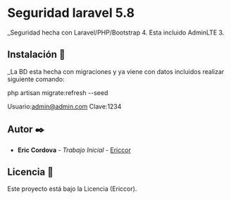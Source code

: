 # Seguridad laravel 5.8

_Seguridad hecha con Laravel/PHP/Bootstrap 4. Esta incluido AdminLTE 3.

## Instalación 🔧

_La BD esta hecha con migraciones y ya viene con datos incluidos realizar siguiente comando:

php artisan migrate:refresh --seed

Usuario:admin@admin.com
Clave:1234

## Autor ✒️

* **Eric Cordova** - *Trabajo Inicial* - [Ericcor](https://github.com/Ericcor)

## Licencia 📄

Este proyecto está bajo la Licencia (Ericcor).
